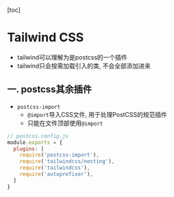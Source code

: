 [toc]

# Tailwind CSS

- tailwind可以理解为是postcss的一个插件
- tailwind只会按需加载引入的类, 不会全部添加进来

## 一. postcss其余插件

- `postcss-import`
  - `@import`导入CSS文件, 用于处理PostCSS的规范插件
  - 只能在文件顶部使用`@import`

```js
// postcss.config.js
module.exports = {
  plugins: [
    require('postcss-import'),
    require('tailwindcss/nesting'),
    require('tailwindcss'),
    require('autoprefixer'),
  ]
}
```

